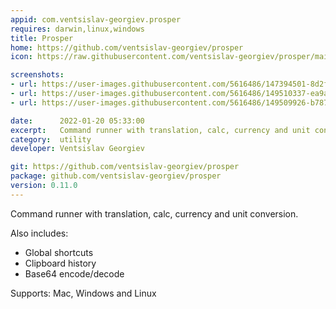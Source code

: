 ```yaml
---
appid: com.ventsislav-georgiev.prosper
requires: darwin,linux,windows
title: Prosper
home: https://github.com/ventsislav-georgiev/prosper 
icon: https://raw.githubusercontent.com/ventsislav-georgiev/prosper/main/Icon.png

screenshots:
- url: https://user-images.githubusercontent.com/5616486/147394501-8d2f5a72-b3b7-44c0-bbea-7537fdece378.gif
- url: https://user-images.githubusercontent.com/5616486/149510337-ea9ab644-a194-4482-af80-2be84535eef9.png
- url: https://user-images.githubusercontent.com/5616486/149509926-b787e092-e4a0-4af1-8050-9052c12fce32.png

date:      2022-01-20 05:33:00
excerpt:   Command runner with translation, calc, currency and unit conversion.
category:  utility
developer: Ventsislav Georgiev

git: https://github.com/ventsislav-georgiev/prosper
package: github.com/ventsislav-georgiev/prosper
version: 0.11.0
---
```


Command runner with translation, calc, currency and unit conversion.

Also includes:
* Global shortcuts
* Clipboard history
* Base64 encode/decode

Supports: Mac, Windows and Linux

